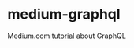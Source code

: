 # medium-graphql
Medium.com [tutorial](https://medium.com/@thisbejim/getting-started-with-redux-and-graphql-8384b3b25c56#.68ehl12mt) about GraphQL

